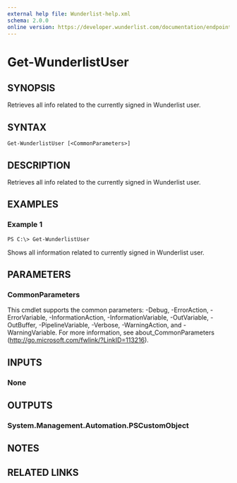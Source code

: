 ```yaml
---
external help file: Wunderlist-help.xml
schema: 2.0.0
online version: https://developer.wunderlist.com/documentation/endpoints/user
---
```


# Get-WunderlistUser
## SYNOPSIS
Retrieves all info related to the currently signed in Wunderlist user.
## SYNTAX

```
Get-WunderlistUser [<CommonParameters>]
```

## DESCRIPTION
Retrieves all info related to the currently signed in Wunderlist user.
## EXAMPLES

### Example 1
```
PS C:\> Get-WunderlistUser
```

Shows all information related to currently signed in Wunderlist user.
## PARAMETERS

### CommonParameters
This cmdlet supports the common parameters: -Debug, -ErrorAction, -ErrorVariable, -InformationAction, -InformationVariable, -OutVariable, -OutBuffer, -PipelineVariable, -Verbose, -WarningAction, and -WarningVariable. For more information, see about_CommonParameters (http://go.microsoft.com/fwlink/?LinkID=113216).
## INPUTS

### None

## OUTPUTS

### System.Management.Automation.PSCustomObject

## NOTES

## RELATED LINKS

